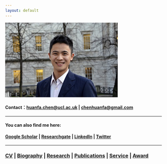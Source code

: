 ```yaml
---
layout: default
---
```


![](Huanfa_ucl.jpg)

#### Contact：[huanfa.chen@ucl.ac.uk](mailto:huanfa.chen@ucl.ac.uk) | [chenhuanfa@gmail.com](mailto:chenhuanfa@gmail.com)

---

#### You can also find me here:
#### [Google Scholar](https://scholar.google.co.uk/citations?user=KS4w2hkAAAAJ&hl=en) | [Researchgate](https://www.researchgate.net/profile/Huanfa_Chen2) | [LinkedIn](https://www.linkedin.com/in/huanfa-chen/) | [Twitter](https://twitter.com/huanfac) 

---

### [CV](CV_HuanfaChen_20190222.pdf) | [Biography](Biography) | [Research](Research) | [Publications](Publication) | [Service](Service) | [Award](Award)
